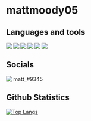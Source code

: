 <h1>
    mattmoody05
</h1>
<h2>
    Languages and tools
</h2>
<p>    
<img align="left" src="https://img.icons8.com/dusk/24/000000/github.png"/> 
<img align="left" src="https://img.icons8.com/dusk/24/000000/physics.png"/>
<img align="left" src="https://img.icons8.com/dusk/24/000000/visual-studio-code-2019.png"/>
<img align="left" src="https://img.icons8.com/dusk/24/000000/python.png"/>
<img align="left" src="https://img.icons8.com/dusk/24/000000/html-5.png"/>
<img align="left" src="https://img.icons8.com/dusk/24/000000/google-code.png"/>
<br>
</p>
<h2>
    Socials
</h2>
<p>
    <img align="left" src="https://img.icons8.com/dusk/24/000000/discord-logo.png"/>matt_#9345
</p>
<h2>
    Github Statistics
</h2>

[![Top Langs](https://github-readme-stats.vercel.app/api/top-langs/?username=mattmoody05&)](https://github.com/anuraghazra/github-readme-stats)
